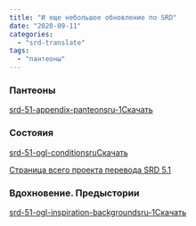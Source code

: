```yaml
---
title: "И еще небольшое обновление по SRD"
date: "2020-09-11"
categories: 
  - "srd-translate"
tags: 
  - "пантеоны"
---
```


### Пантеоны

[srd-51-appendix-panteonsru-1](https://cyborgsandmages.files.wordpress.com/2020/09/srd-51-appendix-panteonsru-1.docx)[Скачать](https://cyborgsandmages.files.wordpress.com/2020/09/srd-51-appendix-panteonsru-1.docx)

### Состояия

[srd-51-ogl-conditionsru](https://cyborgsandmages.files.wordpress.com/2020/09/srd-51-ogl-conditionsru.docx)[Скачать](https://cyborgsandmages.files.wordpress.com/2020/09/srd-51-ogl-conditionsru.docx)

[Страница всего проекта перевода SRD 5.1](https://cyborgsandmages.wordpress.com/srd-translate-rus/)

### Вдохновение. Предыстории

[srd-51-ogl-inspiration-backgroundsru-1](https://cyborgsandmages.files.wordpress.com/2020/09/srd-51-ogl-inspiration-backgroundsru-1.docx)[Скачать](https://cyborgsandmages.files.wordpress.com/2020/09/srd-51-ogl-inspiration-backgroundsru-1.docx)
